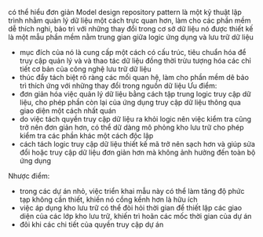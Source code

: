 có thể hiểu đơn giản Model design repository pattern là một kỹ thuật lập trình nhằm quản lý dữ liệu một cách trực quan hơn, làm cho các phần mềm dễ thích nghi, bảo trì với những thay đổi trong cơ sở dữ liệu
nó được thiết kế là một mẫu phần mềm nằm trung gian giữa logic ứng dụng và lưu trữ dữ liệu
- mục đích của nó là cung cấp một cách có cấu trúc, tiêu chuẩn hóa để truy cập quản lý và và thao tác dữ liệu đồng thời trừu tượng hóa các chỉ tiết cơ bản của công nghệ lưu trữ dữ liệu
- thúc đẩy tách biệt rõ ràng các mối quan hệ, làm cho phần mềm dê bảo trì thích ứng với những thay đổi trong nguồn dữ liệu
Ưu điểm:
 - đơn giản hóa việc quản lý dữ liệu bằng cách tập trung logic truy cập dữ liệu, cho phép phần còn lại của ứng dụng truy cập dữ liệu thông qua giao diện một cách nhất quán
 - do việc tách quyền truy cập dữ liệu ra khỏi logic nên việc kiểm tra cũng trở nên đơn giản hơn, có thể dữ dàng mô phỏng kho lưu trữ cho phép kiểm tra các phần khác một cách độc lập
 - cách tách logic truy cập dữ liệu thiết kế mã trở nên sạch hơn và giúp sửa đổi hoặc truy cập dữ liệu đơn giản hơn mà không ảnh hưởng đến toàn bộ ứng dụng

Nhược điểm:
 - trong các dự án nhỏ, việc triển khai mẫu này có thể làm tăng độ phức tạp không cần thiết, khiến nó cồng kềnh hơn là hữu ích
 - việc áp dụng kho lưu trữ có thể đòi hỏi thời gian để thiết lập các giao diện của các lớp kho lưu trữ, khiến trì hoãn các mốc thời gian của dự án
 - đôi khi các chi tiết của quyền truy cập dự án
